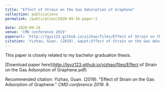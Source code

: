```yaml
---
title: "Effect of Strain on the Gas Adsorption of Graphene"
collection: publications
permalink: /publication/2020-09-16-paper-2

date: 2020-09-16
venue: 'CMD conference 2019'
paperurl: 'http://lgyz123.github.io/yizhao/files/Effect of Strain on the Gas Adsorption of Graphene.pdf'
citation: 'Yizhao, Guan. (2019). &quot;Effect of Strain on the Gas Adsorption of Graphene.&quot; <i>CMD conference 2019</i>. 9.'
---
```

This paper is closely related to my bachelor graduation thesis.

[Download paper here](http://lgyz123.github.io/yizhao/files/Effect of Strain on the Gas Adsorption of Graphene.pdf)

Recommended citation: Yizhao, Guan. (2019). "Effect of Strain on the Gas Adsorption of Graphene." <i>CMD conference 2019</i>. 9.
